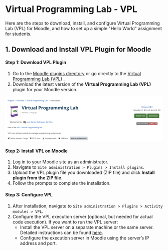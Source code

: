 # Virtual Programming Lab - VPL

Here are the steps to download, install, and configure Virtual Programming Lab (VPL) for Moodle, and how to set up a simple "Hello World" assignment for students.

## 1. Download and Install VPL Plugin for Moodle

#### Step 1: Download VPL Plugin
1. Go to the [Moodle plugins directory](https://moodle.org/plugins/mod_vpl)  or go directly to the [Virtual Programming Lab (VPL)](https://moodle.org/plugins/mod_vpl) .
2. Download the latest version of the **Virtual Programming Lab (VPL)** plugin for your Moodle version.

<img src="https://github.com/LEARN-LK/lms/blob/master/img/vpl-01.png">

#### Step 2: Install VPL on Moodle
1. Log in to your Moodle site as an administrator.
2. Navigate to `Site administration > Plugins > Install plugins`.
3. Upload the VPL plugin file you downloaded (ZIP file) and click **Install plugin from the ZIP file**.
4. Follow the prompts to complete the installation.

#### Step 3: Configure VPL
1. After installation, navigate to `Site administration > Plugins > Activity modules > VPL`.
2. Configure the VPL execution server (optional, but needed for actual code execution). If you want to run the VPL server:
   - Install the VPL server on a separate machine or the same server. Detailed instructions can be found [here](https://vpl.dis.ulpgc.es).
   - Configure the execution server in Moodle using the server’s IP address and port. 



